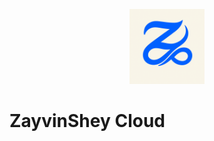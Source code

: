 <p align="center">
  <img src="logo.svg" alt="ZayvinShey Cloud Logo" width="120">
</p>

# ZayvinShey Cloud